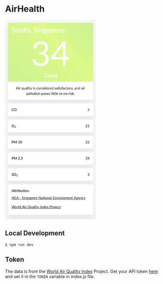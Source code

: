# AirHealth

<img width="300px" src="https://raw.githubusercontent.com/sheshbabu/airhealth/master/docs/screenshot.png" />

## Local Development

```shell
$ npm run dev
```

## Token

The data is from the [World Air Quality Index](https://waqi.info/) Project. Get your API token [here](https://aqicn.org/api/) and set it in the `TOKEN` variable in index.js file.
